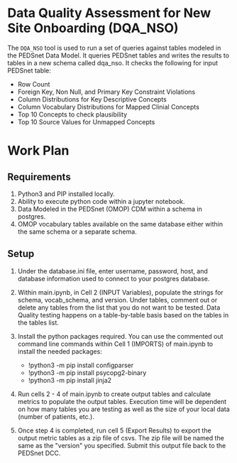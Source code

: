 # Data Quality Assessment for New Site Onboarding (DQA_NSO)

The `DQA_NSO` tool is used to run a set of queries against tables modeled in the PEDSnet Data Model. It queries PEDSnet tables and writes the results to tables in a new schema called dqa_nso. It checks the following for input PEDSnet table:

* Row Count
* Foreign Key, Non Null, and Primary Key Constraint Violations
* Column Distributions for Key Descriptive Concepts
* Column Vocabulary Distributions for Mapped Clinial Concepts
* Top 10 Concepts to check plausibility 
* Top 10 Source Values for Unmapped Concepts

# Work Plan

## Requirements
1. Python3 and PIP installed locally.
2. Ability to execute python code within a jupyter notebook.
3. Data Modeled in the PEDSnet (OMOP) CDM within a schema in postgres.
4. OMOP vocabulary tables available on the same database either within the same schema or a separate schema.

## Setup
1. Under the database.ini file, enter username, password, host, and database information used to connect to your postgres database.

2. Within main.ipynb, in Cell 2 (INPUT Variables), populate the strings for schema, vocab_schema, and version. Under tables, comment out or delete any tables from the list that you do not want to be tested. Data Quality testing happens on a table-by-table basis based on the tables in the tables list.

3. Install the python packages required. You can use the commented out command line commands within Cell 1 (IMPORTS) of main.ipynb to install the needed packages:
	* !python3 -m pip install configparser
	* !python3 -m pip install psycopg2-binary
	* !python3 -m pip install jinja2

4. Run cells 2 - 4 of main.ipynb to create output tables and calculate metrics to populate the output tables. Execution time will be dependent on how many tables you are testing as well as the size of your local data (number of patients, etc.).


5. Once step 4 is completed, run cell 5 (Export Results) to export the output metric tables as a zip file of csvs. The zip file will be named the same as the "version" you specified. Submit this output file back to the PEDSnet DCC.
